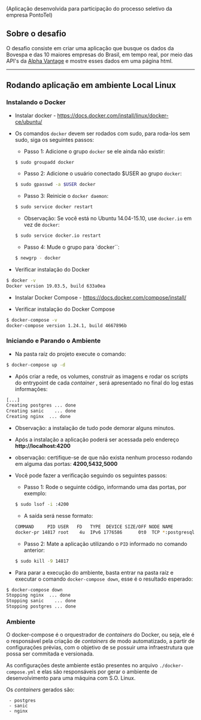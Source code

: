 (Aplicação desenvolvida para participação do processo seletivo da empresa PontoTel)

## Sobre o desafio
O desafio consiste em criar uma aplicação que busque os dados da Bovespa e das 10 maiores empresas do Brasil, em tempo real, por meio das API's da [Alpha Vantage](https://www.alphavantage.co/) e mostre esses dados em uma página html.

---


## Rodando aplicação em ambiente Local Linux ##

### Instalando o Docker ###

- Instalar docker - https://docs.docker.com/install/linux/docker-ce/ubuntu/

- Os comandos `docker` devem ser rodados com sudo, para roda-los sem sudo, siga os seguintes passos:

    - Passo 1: Adicione o grupo `docker` se ele ainda não existir:

    
    ```bash
    $ sudo groupadd docker
    ```
  
    - Passo 2: Adicione o usuário conectado $USER ao grupo `docker`:
     
    ```bash
    $ sudo gpasswd -a $USER docker
    ```
  
    - Passo 3: Reinicie o `docker daemon`:
    
     ```bash
    $ sudo service docker restart 
    ```
  
    - Observação: Se você está no Ubuntu 14.04-15.10, use `docker.io` em vez de `docker`:
    
    ```bash
    $ sudo service docker.io restart
    ``` 

    - Passo 4: Mude o grupo para  `docker``:
    
     ```bash
    $ newgrp - docker
    ```
    
- Verificar instalação do Docker

```bash
$ docker -v
Docker version 19.03.5, build 633a0ea
```

- Instalar Docker Compose - https://docs.docker.com/compose/install/

-  Verificar instalação do Docker Compose

```bash
$ docker-compose -v
docker-compose version 1.24.1, build 4667896b
```

### Iniciando e Parando o Ambiente ###

- Na pasta raíz do projeto execute o comando:

```bash
$ docker-compose up -d
```

- Após criar a rede, os volumes, construir as imagens e rodar os scripts do entrypoint de cada _container_ , será apresentado no final do log estas informações:

```bash
[...]
Creating postgres ... done
Creating sanic    ... done
Creating nginx  ... done
```
- Observação: a instalação de tudo pode demorar alguns minutos.

- Após a instalação a aplicação poderá ser acessada pelo endereço **http://localhost:4200**

- observação: certifique-se de que não exista nenhum processo rodando em alguma das portas: **4200,5432,5000**

- Você pode fazer a verificação seguindo os seguintes passos:

    - Passo 1: Rode o seguinte código, informando uma das portas, por exemplo:

    ```bash
    $ sudo lsof -i :4200
    ```

    - A saída será nesse formato:

    ```bash
    COMMAND     PID USER   FD   TYPE  DEVICE SIZE/OFF NODE NAME
    docker-pr 14817 root    4u  IPv6 1776586      0t0  TCP *:postgresql (LISTEN)
    ```

    - Passo 2: Mate a aplicação utilizando o `PID` informado no comando anterior:
    
    ```bash
    $ sudo kill -9 14817
    ```

- Para parar a execução do ambiente, basta entrar na pasta raíz e executar o comando `docker-compose down`, esse é o resultado esperado:

```bash
$ docker-compose down
Stopping nginx  ... done
Stopping sanic    ... done
Stopping postgres ... done
```

### Ambiente ###

O docker-compose é o orquestrador de _containers_ do Docker, ou seja, ele é o responsável pela criação de _containers_ de modo automatizado, a partir de configurações prévias, com o objetivo de se possuir uma infraestrutura que possa ser commitada e versionada.

As configurações deste ambiente estão presentes no arquivo `./docker-compose.yml` e elas são responsáveis por gerar o ambiente de desenvolvimento para uma máquina com S.O. Linux.

Os _containers_ gerados são:

```text
 - postgres
 - sanic
 - nginx
```
